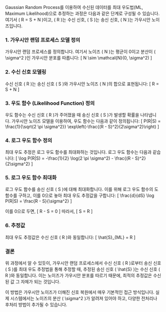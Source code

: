 Gaussian Random Process를 이용하여 수신된 데이터를 최대 우도법(ML, Maximum Likelihood)으로 추정하는 과정은 다음과 같은 단계로 구성될 수 있습니다. 여기서 \( R = S + N \)이고, \( R \)는 수신 신호, \( S \)는 송신 신호, \( N \)는 가우시안 노이즈입니다.

### 1. 가우시안 랜덤 프로세스 모델 정의
가우시안 랜덤 프로세스를 정의합니다. 여기서 노이즈 \( N \)는 평균이 0이고 분산이 \( \sigma^2 \)인 가우시안 분포를 따릅니다:
\[ N \sim \mathcal{N}(0, \sigma^2) \]

### 2. 수신 신호 모델링
수신 신호 \( R \)는 송신 신호 \( S \)와 가우시안 노이즈 \( N \)의 합으로 표현됩니다:
\[ R = S + N \]

### 3. 우도 함수 (Likelihood Function) 정의
우도 함수는 수신 신호 \( R \)가 주어졌을 때 송신 신호 \( S \)가 발생할 확률을 나타냅니다. 가우시안 노이즈 모델을 이용하여, 우도 함수는 다음과 같이 정의됩니다:
\[ P(R|S) = \frac{1}{\sqrt{2 \pi \sigma^2}} \exp\left(-\frac{(R - S)^2}{2\sigma^2}\right) \]

### 4. 로그 우도 함수 정의
최대 우도 추정은 로그 우도 함수를 최대화하는 것입니다. 로그 우도 함수는 다음과 같습니다:
\[ \log P(R|S) = -\frac{1}{2} \log(2 \pi \sigma^2) - \frac{(R - S)^2}{2\sigma^2} \]

### 5. 로그 우도 함수 최대화
로그 우도 함수를 송신 신호 \( S \)에 대해 최대화합니다. 이를 위해 로그 우도 함수의 도함수를 구하고, 이를 0으로 놓아 최대 우도 추정값을 구합니다:
\[ \frac{d}{dS} \log P(R|S) = \frac{R - S}{\sigma^2} \]

이를 0으로 두면,
\[ R - S = 0 \]
따라서,
\[ S = R \]

### 6. 추정값
최대 우도 추정값은 수신 신호 \( R \)와 동일합니다:
\[ \hat{S}_{ML} = R \]

### 결론
위 과정에서 알 수 있듯이, 가우시안 랜덤 프로세스에서 수신 신호 \( R \)로부터 송신 신호 \( S \)를 최대 우도 추정법을 통해 추정할 때, 추정된 송신 신호 \( \hat{S} \)는 수신 신호 \( R \)와 동일합니다. 이는 노이즈가 가우시안 분포를 따르기 때문에, 최적의 추정값은 수신된 값 그 자체가 되는 것입니다.

이 방법은 가우시안 노이즈가 더해진 신호 복원에서 매우 기본적인 접근 방식입니다. 실제 시스템에서는 노이즈의 분산 \( \sigma^2 \)가 알려져 있어야 하고, 다양한 전처리나 후처리 방법이 추가될 수 있습니다.